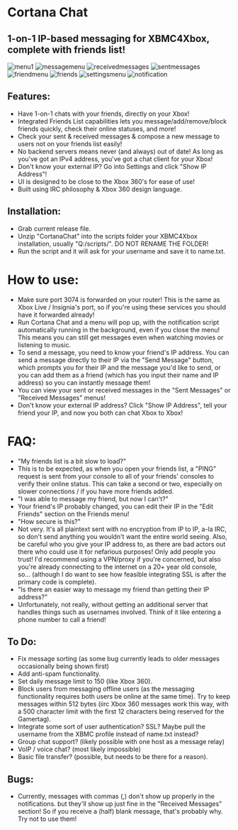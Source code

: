 # Cortana Chat
## 1-on-1 IP-based messaging for XBMC4Xbox, complete with friends list!
![menu1](https://github.com/faithvoid/script.cortanachat/assets/56975081/638e1f82-708d-4ca5-bea8-d17300487b60)
![messagemenu](https://github.com/faithvoid/script.cortanachat/assets/56975081/bccf1a84-b0b0-4cfe-81a1-f50ffa5edfec)
![receivedmessages](https://github.com/faithvoid/script.cortanachat/assets/56975081/9f3db6d2-5332-49dd-b7f9-2c79c46cb492)
![sentmessages](https://github.com/faithvoid/script.cortanachat/assets/56975081/d55d4b84-b81b-4800-b709-53312443b83b)
![friendmenu](https://github.com/faithvoid/script.cortanachat/assets/56975081/84673169-a13f-4b2b-a4e6-1d1747947dc0)
![friends](https://github.com/faithvoid/script.cortanachat/assets/56975081/b0f9de41-05fe-43e1-a6c7-76829861c467)
![settingsmenu](https://github.com/faithvoid/script.cortanachat/assets/56975081/7652fcc7-3e96-4bae-9eca-4335adfbb6fe)
![notification](https://github.com/faithvoid/script.cortanachat/assets/56975081/a9498a0d-9fea-4338-9abe-5d48e901239e)

## Features:
- Have 1-on-1 chats with your friends, directly on your Xbox!
- Integrated Friends List capabilities lets you message/add/remove/block friends quickly, check their online statuses, and more!
- Check your sent & received messages & compose a new message to users not on your friends list easily!
- No backend servers means never (and always) out of date! As long as you've got an IPv4 address, you've got a chat client for your Xbox!
- Don't know your external IP? Go into Settings and click "Show IP Address"!
- UI is designed to be close to the Xbox 360's for ease of use!
- Built using IRC philosophy & Xbox 360 design language.

## Installation:
- Grab current release file.
- Unzip "CortanaChat" into the scripts folder your XBMC4Xbox installation, usually "Q:/scripts/". DO NOT RENAME THE FOLDER!
- Run the script and it will ask for your username and save it to name.txt.

# How to use:
- Make sure port 3074 is forwarded on your router! This is the same as Xbox Live / Insignia's port, so if you're using these services you should have it forwarded already!
- Run Cortana Chat and a menu will pop up, with the notification script automatically running in the background, even if you close the menu! This means you can still get messages even when watching movies or listening to music.
- To send a message, you need to know your friend's IP address. You can send a message directly to their IP via the "Send Message" button, which prompts you for their IP and the message you'd like to send, or you can add them as a friend (which has you input their name and IP address) so you can instantly message them!
- You can view your sent or received messages in the "Sent Messages" or "Received Messages" menus!
- Don't know your external IP address? Click "Show IP Address", tell your friend your IP, and now you both can chat Xbox to Xbox!

# FAQ:
- "My friends list is a bit slow to load?"
- This is to be expected, as when you open your friends list, a "PING" request is sent from your console to all of your friends' consoles to verify their online status. This can take a second or two, especially on slower connections / if you have more friends added.
- "I was able to message my friend, but now I can't?"
- Your friend's IP probably changed, you can edit their IP in the "Edit Friends" section on the Friends menu!
- "How secure is this?"
- Not very. It's all plaintext sent with no encryption from IP to IP, a-la IRC, so don't send anything you wouldn't want the entire world seeing. Also, be careful who you give your IP address to, as there are bad actors out there who could use it for nefarious purposes! Only add people you trust! I'd recommend using a VPN/proxy if you're concerned, but also you're already connecting to the internet on a 20+ year old console, so... (although I do want to see how feasible integrating SSL is after the primary code is complete).
- "Is there an easier way to message my friend than getting their IP address?"
- Unfortunately, not really, without getting an additional server that handles things such as usernames involved. Think of it like entering a phone number to call a friend!

## To Do:
- Fix message sorting (as some bug currently leads to older messages occasionally being shown first)
- Add anti-spam functionality.
- Set daily message limit to 150 (like Xbox 360).
- Block users from messaging offline users (as the messaging functionality requires both users be online at the same time). 
  Try to keep messages within 512 bytes (iirc Xbox 360 messages work this way, with a 500 character limit with the first 12 characters being reserved for the Gamertag).
- Integrate some sort of user authentication? SSL? Maybe pull the username from the XBMC profile instead of name.txt instead?
- Group chat support? (likely possible with one host as a message relay)
- VoIP / voice chat? (most likely impossible)
- Basic file transfer? (possible, but needs to be there for a reason). 

## Bugs:
- Currently, messages with commas (,) don't show up properly in the notifications. but they'll show up just fine in the "Received Messages" section! So if you receive a (half) blank message, that's probably why. Try not to use them!
